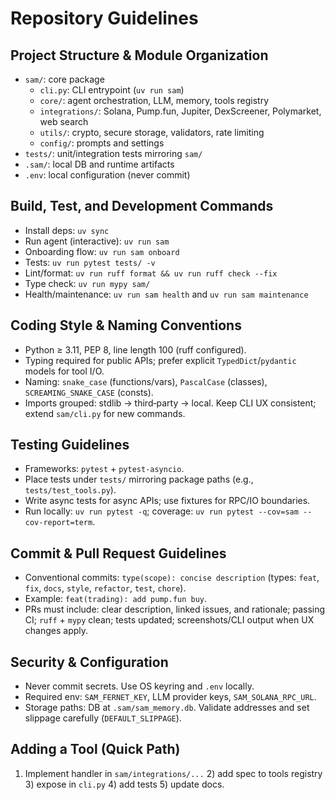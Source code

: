 # Repository Guidelines

## Project Structure & Module Organization
- `sam/`: core package
  - `cli.py`: CLI entrypoint (`uv run sam`)
  - `core/`: agent orchestration, LLM, memory, tools registry
  - `integrations/`: Solana, Pump.fun, Jupiter, DexScreener, Polymarket, web search
  - `utils/`: crypto, secure storage, validators, rate limiting
  - `config/`: prompts and settings
- `tests/`: unit/integration tests mirroring `sam/`
- `.sam/`: local DB and runtime artifacts
- `.env`: local configuration (never commit)

## Build, Test, and Development Commands
- Install deps: `uv sync`
- Run agent (interactive): `uv run sam`
- Onboarding flow: `uv run sam onboard`
- Tests: `uv run pytest tests/ -v`
- Lint/format: `uv run ruff format && uv run ruff check --fix`
- Type check: `uv run mypy sam/`
- Health/maintenance: `uv run sam health` and `uv run sam maintenance`

## Coding Style & Naming Conventions
- Python ≥ 3.11, PEP 8, line length 100 (ruff configured).
- Typing required for public APIs; prefer explicit `TypedDict`/`pydantic` models for tool I/O.
- Naming: `snake_case` (functions/vars), `PascalCase` (classes), `SCREAMING_SNAKE_CASE` (consts).
- Imports grouped: stdlib → third‑party → local. Keep CLI UX consistent; extend `sam/cli.py` for new commands.

## Testing Guidelines
- Frameworks: `pytest` + `pytest-asyncio`.
- Place tests under `tests/` mirroring package paths (e.g., `tests/test_tools.py`).
- Write async tests for async APIs; use fixtures for RPC/IO boundaries.
- Run locally: `uv run pytest -q`; coverage: `uv run pytest --cov=sam --cov-report=term`.

## Commit & Pull Request Guidelines
- Conventional commits: `type(scope): concise description` (types: `feat`, `fix`, `docs`, `style`, `refactor`, `test`, `chore`).
- Example: `feat(trading): add pump.fun buy`.
- PRs must include: clear description, linked issues, and rationale; passing CI; `ruff` + `mypy` clean; tests updated; screenshots/CLI output when UX changes apply.

## Security & Configuration
- Never commit secrets. Use OS keyring and `.env` locally.
- Required env: `SAM_FERNET_KEY`, LLM provider keys, `SAM_SOLANA_RPC_URL`.
- Storage paths: DB at `.sam/sam_memory.db`. Validate addresses and set slippage carefully (`DEFAULT_SLIPPAGE`).

## Adding a Tool (Quick Path)
1) Implement handler in `sam/integrations/...`  2) add spec to tools registry  3) expose in `cli.py`  4) add tests  5) update docs.
